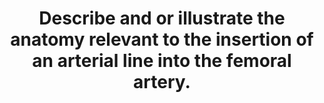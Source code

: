 ---
title: "Describe and or illustrate the anatomy relevant to the insertion of an arterial line into the femoral artery."
entityType: SAQ
exam: PEX
college: CICM
year: 2010
sitting: A
question: 23
passRate: 30
lo:
- "[[C1d2g]]"
EC_expectedDomains:
- "The femoral artery lies in the femoral triangle."
- "Candidates were expected to describe the content of the triangle."
- "The upper medial and lateral borders of the triangle, the anterior and the posterior relationships of the femoral artery should also be described."
- "The femoral artery is an extension of the external iliac artery and has an important branch, the profunda femoris artery which comes off on the lateral side."
EC_extraCredit:
- "Diagrams gained marks as did mention of common anatomical landmarks to locate the artery."
EC_errorsCommon:
- "Candidates who failed did not have enough knowledge."
- "Description of how to place an arterial line gained no marks."
resources:
- "Grays Anatomy pages 379,526-27,587,497"
---